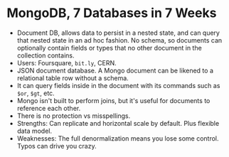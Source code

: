 # MongoDB, 7 Databases in 7 Weeks

- Document DB, allows data to persist in a nested state, and can query that nested state in an ad hoc fashion. No schema, so documents can optionally contain fields or types that no other document in the collection contains.
- Users: Foursquare, `bit.ly`, CERN.
- JSON document database. A Mongo document can be likened to a relational table row without a schema.
- It can query fields inside in the document with its commands such as `$or`, `$gt`, etc.
- Mongo isn't built to perform joins, but it's useful for documents to reference each other.
- There is no protection vs misspellings.
- Strengths: Can replicate and horizontal scale by default. Plus flexible data model.
- Weaknesses: The full denormalization means you lose some control. Typos can drive you crazy.

